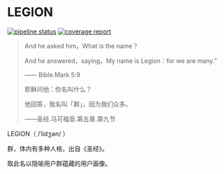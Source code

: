 # LEGION
[![pipeline status](https://gitlab.com/arvinxx/lingmao-frontend/badges/master/pipeline.svg)](https://gitlab.com/arvinxx/lingmao-frontend/commits/master)
[![coverage report](https://gitlab.com/arvinxx/lingmao-frontend/badges/master/coverage.svg)](https://gitlab.com/arvinxx/lingmao-frontend/commits/master)

> And he asked him，What is the name？
>
> And he answered，saying，My name is Legion：for we are many.”
>
> —— Bible.Mark 5:9
>
> 耶稣问他：你名叫什么？
>
> 他回答，我名叫「群」，因为我们众多。
>
> ——圣经.马可福音.第五章.第九节

LEGION（ /ˈlidʒən/ ）

群，体内有多种人格，出自《圣经》。

取此名以隐喻用户群蕴藏的用户画像。
